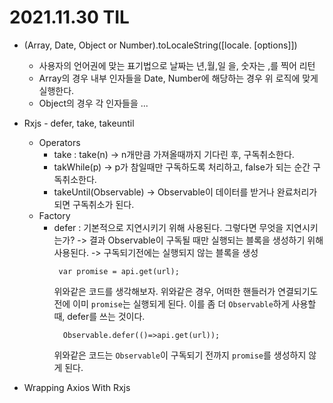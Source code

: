 # 2021.11.30 TIL

- (Array, Date, Object or Number).toLocaleString([locale. [options]])

  - 사용자의 언어권에 맞는 표기법으로 날짜는 년,월,일 을, 숫자는 ,를 찍어 리턴
  - Array의 경우 내부 인자들을 Date, Number에 해당하는 경우 위 로직에 맞게 실행한다.
  - Object의 경우 각 인자들을 ...

- Rxjs - defer, take, takeuntil
  - Operators
    - take : take(n) -> n개만큼 가져올때까지 기다린 후, 구독취소한다.
    - takWhile(p) -> p가 참일때만 구독하도록 처리하고, false가 되는 순간 구독취소한다.
    - takeUntil(Observable) -> Observable이 데이터를 받거나 완료처리가 되면 구독취소가 된다.
  - Factory
    - defer : 기본적으로 지연시키기 위해 사용된다. 그렇다면 무엇을 지연시키는가?
      -> 결과 Observable이 구독될 때만 실행되는 블록을 생성하기 위해 사용된다.
      -> 구독되기전에는 실행되지 않는 블록을 생성
      ```
       var promise = api.get(url);
      ```
      위와같은 코드를 생각해보자. 위와같은 경우, 어떠한 핸들러가 연결되기도 전에 이미 `promise`는 실행되게 된다. 이를 좀 더 `Observable`하게 사용할 때, defer를 쓰는 것이다.
      ```
        Observable.defer(()=>api.get(url));
      ```
      위와같은 코드는 `Observable`이 구독되기 전까지 `promise`를 생성하지 않게 된다.
- Wrapping Axios With Rxjs
